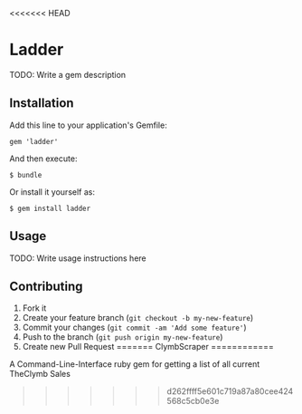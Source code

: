 <<<<<<< HEAD
# Ladder

TODO: Write a gem description

## Installation

Add this line to your application's Gemfile:

    gem 'ladder'

And then execute:

    $ bundle

Or install it yourself as:

    $ gem install ladder

## Usage

TODO: Write usage instructions here

## Contributing

1. Fork it
2. Create your feature branch (`git checkout -b my-new-feature`)
3. Commit your changes (`git commit -am 'Add some feature'`)
4. Push to the branch (`git push origin my-new-feature`)
5. Create new Pull Request
=======
ClymbScraper
============

A Command-Line-Interface ruby gem for getting a list of all current TheClymb Sales
>>>>>>> d262ffff5e601c719a87a80cee424568c5cb0e3e
